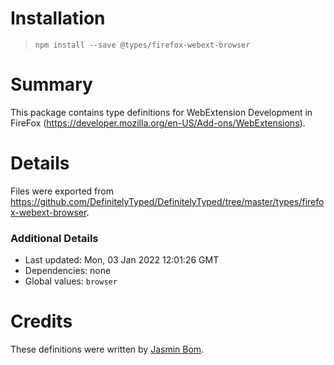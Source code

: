 # Installation
> `npm install --save @types/firefox-webext-browser`

# Summary
This package contains type definitions for WebExtension Development in FireFox (https://developer.mozilla.org/en-US/Add-ons/WebExtensions).

# Details
Files were exported from https://github.com/DefinitelyTyped/DefinitelyTyped/tree/master/types/firefox-webext-browser.

### Additional Details
 * Last updated: Mon, 03 Jan 2022 12:01:26 GMT
 * Dependencies: none
 * Global values: `browser`

# Credits
These definitions were written by [Jasmin Bom](https://github.com/jsmnbom).

